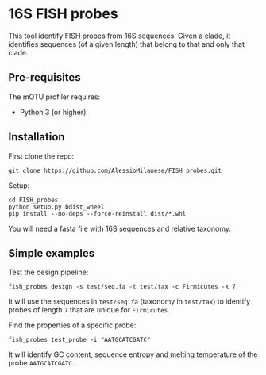 16S FISH probes
========

This tool identify FISH probes from 16S sequences.
Given a clade, it identifies sequences (of a given length) that belong to that and only that clade.

Pre-requisites
--------------

The mOTU profiler requires:
* Python 3 (or higher)


Installation
--------------

First clone the repo:
```
git clone https://github.com/AlessioMilanese/FISH_probes.git
```

Setup:
```
cd FISH_probes
python setup.py bdist_wheel
pip install --no-deps --force-reinstall dist/*.whl
```

You will need a fasta file with 16S sequences and relative taxonomy.

Simple examples
--------------

Test the design pipeline:
```
fish_probes design -s test/seq.fa -t test/tax -c Firmicutes -k 7
```

It will use the sequences in `test/seq.fa` (taxonomy in `test/tax`) to identify probes of length `7` that are unique for `Firmicutes`.

Find the properties of a specific probe:
```
fish_probes test_probe -i "AATGCATCGATC"
```

It will identify GC content, sequence entropy and melting temperature of the probe `AATGCATCGATC`.
